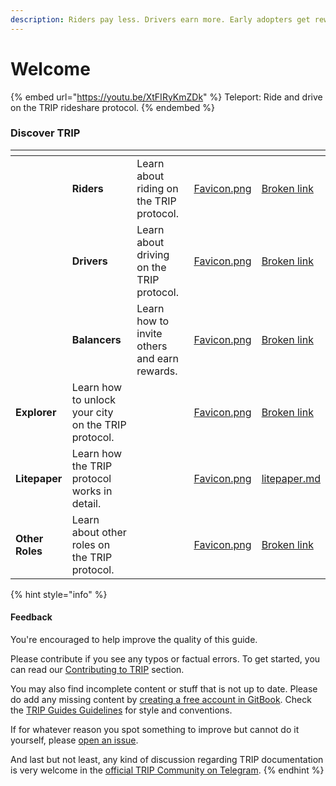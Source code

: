 ```yaml
---
description: Riders pay less. Drivers earn more. Early adopters get rewarded.
---
```


# Welcome

{% embed url="https://youtu.be/XtFIRyKmZDk" %}
Teleport: Ride and drive on the TRIP rideshare protocol.
{% endembed %}

### Discover TRIP

<table data-view="cards"><thead><tr><th></th><th></th><th></th><th data-hidden data-card-cover data-type="files"></th><th data-hidden data-card-target data-type="content-ref"></th></tr></thead><tbody><tr><td></td><td><strong>Riders</strong></td><td>Learn about riding on the TRIP protocol.</td><td><a href=".gitbook/assets/Favicon.png">Favicon.png</a></td><td><a href="broken-reference">Broken link</a></td></tr><tr><td></td><td><strong>Drivers</strong></td><td>Learn about driving on the TRIP protocol.</td><td><a href=".gitbook/assets/Favicon.png">Favicon.png</a></td><td><a href="broken-reference">Broken link</a></td></tr><tr><td></td><td><strong>Balancers</strong></td><td>Learn how to invite others and earn rewards.</td><td><a href=".gitbook/assets/Favicon.png">Favicon.png</a></td><td><a href="broken-reference">Broken link</a></td></tr><tr><td><strong>Explorer</strong></td><td>Learn how to unlock your city on the TRIP protocol.</td><td></td><td><a href=".gitbook/assets/Favicon.png">Favicon.png</a></td><td><a href="broken-reference">Broken link</a></td></tr><tr><td><strong>Litepaper</strong></td><td>Learn how the TRIP protocol works in detail.</td><td></td><td><a href=".gitbook/assets/Favicon.png">Favicon.png</a></td><td><a href="litepaper.md">litepaper.md</a></td></tr><tr><td><strong>Other Roles</strong></td><td>Learn about other roles on the TRIP protocol.</td><td></td><td><a href=".gitbook/assets/Favicon.png">Favicon.png</a></td><td><a href="broken-reference">Broken link</a></td></tr></tbody></table>

{% hint style="info" %}
#### Feedback

You're encouraged to help improve the quality of this guide.

Please contribute if you see any typos or factual errors. To get started, you can read our [Contributing to TRIP](https://guides.trip.dev/contributing/contributing-to-trip) section.

You may also find incomplete content or stuff that is not up to date. Please do add any missing content by [creating a free account in GitBook](https://app.gitbook.com/invite/0WSd8UiSeH2xhfJrSbUr/YFiygcuBiy7oN3WJyDRs). Check the [TRIP Guides Guidelines](https://guides.trip.dev/contributing/guides-guidelines) for style and conventions.

If for whatever reason you spot something to improve but cannot do it yourself, please [open an issue](https://github.com/TeleportXYZ/TRIP-Guides/issues/).

And last but not least, any kind of discussion regarding TRIP documentation is very welcome in the [official TRIP Community on Telegram](https://trip.dev/chat).
{% endhint %}
